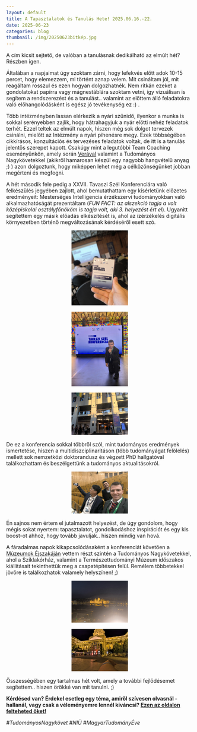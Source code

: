 ```yaml
---
layout: default
title: A Tapasztalatok és Tanulás Hete! 2025.06.16.-22.
date: 2025-06-23 
categories: blog
thumbnail: /img/20250623bitkép.jpg
---
```


A cím kicsit sejtető, de valóban a tanulásnak dedikálható az elmúlt hét?
Részben igen.

Általában a napjaimat úgy szoktam zárni, hogy lefekvés előtt adok 10-15 percet, hogy elemezzem, mi történt aznap velem. Mit csináltam jól, mit reagáltam rosszul és ezen hogyan dolgozhatnék.
Nem ritkán ezeket a gondolatokat papírra vagy mágnestáblára szoktam vetni, így vizuálisan is segítem a rendszerezést és a tanulást.. valamint az előttem álló feladatokra való előhangolódásként is egész jó tevékenység ez :) .

Több intézményben lassan elérkezik a nyári szünidő, ilyenkor a munka is sokkal serényebben zajlik, hogy hátrahagyjuk a nyár előtti nehéz feladatok terhét. Ezzel teltek az elmúlt napok, hiszen még sok dolgot tervezek csinálni, mielőtt az Intézmény a nyári pihenésre megy.
Ezek többségében cikkírásos, konzultációs és tervezéses feladatok voltak, de itt is a tanulás jelentős szerepet kapott.
Csakúgy mint a legutóbbi Team Coaching eseményünkön, amely során [Verával](https://www.linkedin.com/in/vera-czifra?originalSubdomain=hu) valamint a Tudományos Nagykövetekkel (akikről hamarosan készül egy nagyobb hangvételű anyag ;) )  azon dolgoztunk, hogy miképpen lehet még a célközönségünket jobban megérteni és megfogni.

A hét második fele pedig a XXVII. Tavaszi Szél Konferenciára való felkészülés jegyében zajlott, ahol bemutathattam egy kísérletünk előzetes eredményeit: Mesterséges Intelligencia érzékszervi tudományokban való alkalmazhatóságát prezentáltam (*FUN FACT: az alszekció tagja a volt középiskolai osztályfőnököm is tagja volt, aki 3. helyezést ért el*). 
Ugyanitt segítettem egy másik előadás elkészítését is, ahol az ízérzékelés digitális környezetben történő megváltozásának kérdéséről esett szó.

<p align="center">
  <img src="/img/20250623konfi1.jpg" alt="SET1" style="max-width:30%;">
</p>

<p align="center">
  <img src="/img/20250623konfi2.jpg" alt="SET1" style="max-width:30%;">
</p>

<p align="center">
  <img src="/img/20250623konfi3.jpg" alt="SET1" style="max-width:30%;">
</p>

De ez a konferencia sokkal többről szól, mint tudományos eredmények ismertetése, hiszen a multidiszciplinaritáson (több tudományágat felölelés) mellett sok nemzetközi doktorandusz és végzett PhD hallgatóval találkozhattam és beszélgettünk a tudományos aktualitásokról.

<p align="center">
  <img src="/img/20250623konfi4.jpg" alt="SET1" style="max-width:30%;">
</p>

Én sajnos nem értem el jutalmazott helyezést, de úgy gondolom, hogy mégis sokat nyertem: tapasztalatot, gondolkodáshoz inspirációt és egy kis boost-ot ahhoz, hogy tovább javuljak.. hiszen mindig van hová.

A fáradalmas napok kikapcsolódásaként a konferenciát követően a [Múzeumok Éjszakáján](https://muzej.hu/hirek) vettem részt szintén a Tudományos Nagykövetekkel, ahol a Sziklakórház, valamint a Természettudományi Múzeum időszakos kiállításait tekinthettük meg a csapatépítésen felül. 
Remélem többetekkel jövőre is találkozhatok valamely helyszínen! ;)

<p align="center">
  <img src="/img/20250623MUZEJ.jpg" alt="SET1" style="max-width:30%;">
</p>

<p align="center">
  <img src="/img/20250623Muzej2.jpg" alt="SET1" style="max-width:30%;">
</p>

Összességében egy tartalmas hét volt, amely a további fejlődésemet segítettem.. hiszen örökké van mit tanulni. ;)

**Kérdésed van? Érdekel esetleg egy téma, amiről szívesen olvasnál - hallanál, vagy csak a véleményemre lennél kiváncsi? [Ezen az oldalon felteheted őket!](https://www.facebook.com/profile.php?id=61575576670042)**

*#TudományosNagykövet #NIÜ #MagyarTudományÉve*


